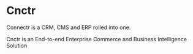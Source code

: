 # Cnctr 

Connectr is a CRM, CMS and ERP rolled into one.

Cnctr is an  End-to-end Enterprise Commerce and Business Intelligence Solution
